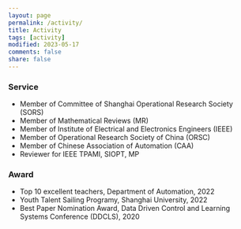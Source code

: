 ```yaml
---
layout: page
permalink: /activity/
title: Activity
tags: [activity]
modified: 2023-05-17 
comments: false
share: false
---
```



### Service

* Member of Committee of Shanghai Operational Research Society (SORS)
* Member of Mathematical Reviews (MR)
* Member of Institute of Electrical and Electronics Engineers (IEEE)
* Member of Operational Research Society of China (ORSC)
* Member of Chinese Association of Automation (CAA) 
* Reviewer for IEEE TPAMI, SIOPT, MP

### Award

* Top 10 excellent teachers, Department of Automation, 2022
* Youth Talent Sailing Programy, Shanghai University, 2022
* Best Paper Nomination Award, Data Driven Control and Learning Systems Conference (DDCLS), 2020
